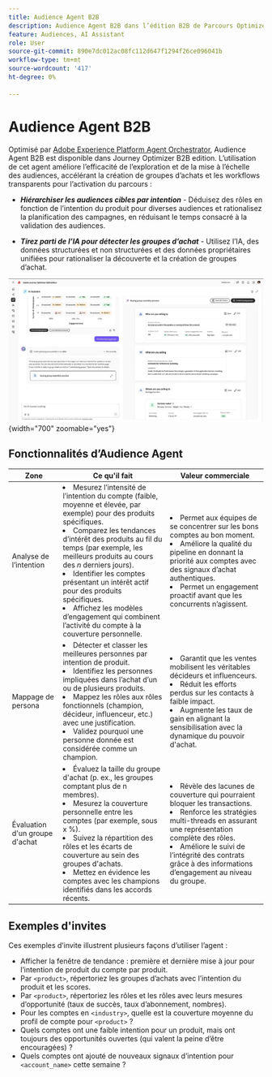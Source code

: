 ```yaml
---
title: Audience Agent B2B
description: Audience Agent B2B dans l’édition B2B de Parcours Optimizer utilise l’analyse d’intention et le mappage de persona pour créer des groupes d’achat et accélérer les workflows marketing B2B.
feature: Audiences, AI Assistant
role: User
source-git-commit: 890e7dc012ac08fc112d647f1294f26ce096041b
workflow-type: tm+mt
source-wordcount: '417'
ht-degree: 0%

---
```


# Audience Agent B2B

Optimisé par [Adobe Experience Platform Agent Orchestrator](https://experienceleague.adobe.com/fr/docs/experience-cloud-ai/experience-cloud-ai/agents/agent-orchestrator), Audience Agent B2B est disponible dans Journey Optimizer B2B edition. L’utilisation de cet agent améliore l’efficacité de l’exploration et de la mise à l’échelle des audiences, accélérant la création de groupes d’achats et les workflows transparents pour l’activation du parcours :

* **_Hiérarchiser les audiences cibles par intention_** - Déduisez des rôles en fonction de l’intention du produit pour diverses audiences et rationalisez la planification des campagnes, en réduisant le temps consacré à la validation des audiences.

* **_Tirez parti de l’IA pour détecter les groupes d’achat_** - Utilisez l’IA, des données structurées et non structurées et des données propriétaires unifiées pour rationaliser la découverte et la création de groupes d’achat.

![Audience Agent B2B en mode Pleine page](./assets/audience-agent-full.png){width="700" zoomable="yes"}

## Fonctionnalités d’Audience Agent

| Zone | Ce qu&#39;il fait | Valeur commerciale |
| ---- | ------------ | -------------- |
| Analyse de l’intention | <li> Mesurez l’intensité de l’intention du compte (faible, moyenne et élevée, par exemple) pour des produits spécifiques. <li>Comparez les tendances d’intérêt des produits au fil du temps (par exemple, les meilleurs produits au cours des _n_ derniers jours). <li>Identifier les comptes présentant un intérêt actif pour des produits spécifiques. <li>Affichez les modèles d’engagement qui combinent l’activité du compte à la couverture personnelle. | <li>Permet aux équipes de se concentrer sur les bons comptes au bon moment. <li>Améliore la qualité du pipeline en donnant la priorité aux comptes avec des signaux d’achat authentiques. <li>Permet un engagement proactif avant que les concurrents n’agissent. |
| Mappage de persona | <li>Détecter et classer les meilleures personnes par intention de produit. <li>Identifiez les personnes impliquées dans l’achat d’un ou de plusieurs produits. <li>Mappez les rôles aux rôles fonctionnels (champion, décideur, influenceur, etc.) avec une justification. <li>Validez pourquoi une personne donnée est considérée comme un champion. | <li>Garantit que les ventes mobilisent les véritables décideurs et influenceurs. <li>Réduit les efforts perdus sur les contacts à faible impact. <li>Augmente les taux de gain en alignant la sensibilisation avec la dynamique du pouvoir d&#39;achat. |
| Évaluation d&#39;un groupe d&#39;achat | <li>Évaluez la taille du groupe d&#39;achat (p. ex., les groupes comptant plus de n membres). <li>Mesurez la couverture personnelle entre les comptes (par exemple, sous x %). <li>Suivez la répartition des rôles et les écarts de couverture au sein des groupes d&#39;achats. <li>Mettez en évidence les comptes avec les champions identifiés dans les accords récents. | <li>Révèle des lacunes de couverture qui pourraient bloquer les transactions. <li>Renforce les stratégies multi-threads en assurant une représentation complète des rôles. <li>Améliore le suivi de l’intégrité des contrats grâce à des informations d’engagement au niveau du groupe. |

## Exemples d&#39;invites

Ces exemples d’invite illustrent plusieurs façons d’utiliser l’agent :

* Afficher la fenêtre de tendance : première et dernière mise à jour pour l’intention de produit du compte par produit.
* Par `<product>`, répertoriez les groupes d’achats avec l’intention du produit et les scores.
* Par `<product>`, répertoriez les rôles et les rôles avec leurs mesures d’opportunité (taux de succès, taux d’abonnement, nombres).
* Pour les comptes en `<industry>`, quelle est la couverture moyenne du profil de compte pour `<product>` ?
* Quels comptes ont une faible intention pour un produit, mais ont toujours des opportunités ouvertes (qui valent la peine d’être encouragées) ?
* Quels comptes ont ajouté de nouveaux signaux d’intention pour `<account_name>` cette semaine ?
